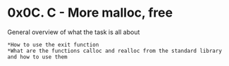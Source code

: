 #	0x0C. C - More malloc, free

General overview of what the task is all about

    *How to use the exit function
    *What are the functions calloc and realloc from the standard library and how to use them


